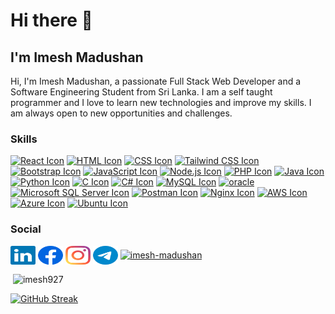     
# Hi there 👋
<h2>I'm Imesh Madushan</h2>

<p>
    Hi, I'm Imesh Madushan, a passionate Full Stack Web Developer and a Software Engineering Student from Sri Lanka.  I am a self taught programmer and I love to learn new technologies and improve my skills. I am always open to new opportunities and challenges.
</p>

<h3 align="left">Skills</h3>

<p>
    <a href="https://reactjs.org/" target="_blank">
        <img src="https://skillicons.dev/icons?i=react&theme=light" alt="React Icon"/></a>
    <a href="https://developer.mozilla.org/en-US/docs/Web/HTML" target="_blank">
        <img src="https://skillicons.dev/icons?i=html&theme=light" alt="HTML Icon"/></a>
    <a href="https://developer.mozilla.org/en-US/docs/Web/CSS" target="_blank">
        <img src="https://skillicons.dev/icons?i=css&theme=light" alt="CSS Icon" /></a>
    <a href="https://tailwindcss.com/" target="_blank">
        <img src="https://skillicons.dev/icons?i=tailwind&theme=light" alt="Tailwind CSS Icon" /></a>
    <a href="https://getbootstrap.com/" target="_blank">
        <img src="https://skillicons.dev/icons?i=bootstrap&theme=light" alt="Bootstrap Icon" /></a>
    <a href="https://developer.mozilla.org/en-US/docs/Web/JavaScript" target="_blank">
        <img src="https://skillicons.dev/icons?i=javascript&theme=light" alt="JavaScript Icon" /></a>
    <a href="https://nodejs.org/" target="_blank">
        <img src="https://skillicons.dev/icons?i=nodejs&theme=light" alt="Node.js Icon" /></a>
    <a href="https://www.php.net/" target="_blank">
        <img src="https://skillicons.dev/icons?i=php&theme=light" alt="PHP Icon" /></a>
    <a href="https://www.java.com/" target="_blank">
        <img src="https://skillicons.dev/icons?i=java&theme=light" alt="Java Icon" /></a>
    <a href="https://www.python.org/" target="_blank">
        <img src="https://skillicons.dev/icons?i=py&theme=light" alt="Python Icon" /></a>
    <a href="https://en.cppreference.com/w/" target="_blank">
        <img src="https://skillicons.dev/icons?i=c&theme=light" alt="C Icon" /></a>
    <a href="https://learn.microsoft.com/en-us/dotnet/csharp/" target="_blank">
        <img src="https://skillicons.dev/icons?i=cs&theme=light" alt="C# Icon" /></a>
    <a href="https://www.mysql.com/" target="_blank">
        <img src="https://skillicons.dev/icons?i=mysql&theme=light" alt="MySQL Icon" /></a>
    <a href="https://www.oracle.com/" target="_blank" rel="noreferrer"> 
        <img width="47.5" height="47.5" src="https://res.cloudinary.com/dpb0syyrg/image/upload/v1725301813/icons8-oracle_pcejla.svg" alt="oracle"/></a> 
    <a href="https://www.microsoft.com/en-us/sql-server" target="_blank">
        <img width="47.5" height="47.5" src="https://res.cloudinary.com/dpb0syyrg/image/upload/v1725306313/mssqlserver_y3im1k.svg" alt="Microsoft SQL Server Icon" /></a>
    <a href="https://www.postman.com/" target="_blank">
        <img src="https://skillicons.dev/icons?i=postman&theme=light" alt="Postman Icon" /></a>
    <a href="https://www.nginx.com/" target="_blank">
        <img src="https://skillicons.dev/icons?i=nginx&theme=light" alt="Nginx Icon" /></a>
    <a href="https://aws.amazon.com/" target="_blank">
        <img src="https://skillicons.dev/icons?i=aws&theme=light" alt="AWS Icon" /></a>
    <a href="https://azure.microsoft.com/" target="_blank">
        <img src="https://skillicons.dev/icons?i=azure&theme=light" alt="Azure Icon" /></a>
    <a href="https://ubuntu.com/" target="_blank">
    <img src="https://skillicons.dev/icons?i=ubuntu&theme=light" alt="Ubuntu Icon" /></a>
    
</p>

<h3 align="left">Social</h3>
<p align="left">
<a href="https://linkedin.com/in/imesh-madushan" target="blank"><img align="center" src="https://raw.githubusercontent.com/CLorant/readme-social-icons/master/large/colored/linkedin.svg" alt="https://www.linkedin.com/in/imesh-madushan" height="30" width="40" /></a>
<a href="https://www.facebook.com/imesh927" target="blank"><img align="center" src="https://raw.githubusercontent.com/CLorant/readme-social-icons/master/large/colored/facebook.svg" alt="imesh927" height="30" width="40" /></a>
<a href="https://www.instagram.com/imesh927" target="blank"><img align="center" src="https://raw.githubusercontent.com/CLorant/readme-social-icons/master/large/colored/instagram.svg" alt="imesh927" height="30" width="40" /></a>
<a href="https://t.me/Imeshmadushan" target="blank"><img align="center" src="https://raw.githubusercontent.com/CLorant/readme-social-icons/master/large/colored/telegram.svg" alt="Imeshmadushan" height="30" width="40" ></a>
<a href="https://stackoverflow.com/users/25277934/imesh-madushan"><img align="center" src="https://raw.githubusercontent.com/rahuldkjain/github-profile-readme-generator/master/src/images/icons/Social/stack-overflow.svg" alt="imesh-madushan" height="30" width="40" ></a>
</p>

<p>&nbsp;<img align="center" src="https://github-readme-stats.vercel.app/api?username=imesh927&show_icons=true&theme=tokyonight&bg_color=45,01004E,3C0E5D&text_color=FFFFFF&hide_border=True&border_radius=14&locale=en" alt="imesh927" /></p>

<a href="https://git.io/streak-stats"><img src="https://github-readme-streak-stats.herokuapp.com?user=imesh927&theme=ads-juicy-fresh&border_radius=14&mode=weekly&border=000000&stroke=FFFFFF&ring=FFFFFF&fire=EB5A2D&currStreakNum=EB5A2D&sideNums=FFFFFF&currStreakLabel=EB5A2D&sideLabels=FFFFFFDA&dates=BF91F3E8&background=45%2C01004E%2C3C0E5D" alt="GitHub Streak" /></a>
